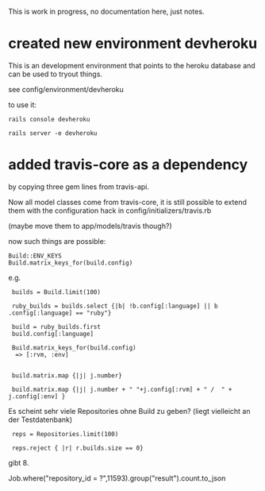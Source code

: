 This is work in progress, no documentation here, just notes.


# created new environment devheroku

This is an development environment that points to the heroku database and can be used to tryout things.

see 
    config/environment/devheroku

to use it: 

    rails console devheroku

    rails server -e devheroku


# added travis-core as a dependency

by copying three gem lines from travis-api.

Now all model classes come from travis-core, it is still possible to extend them with the configuration hack in 
config/initializers/travis.rb

(maybe move them to app/models/travis though?)

now such things are possible: 
    
    Build::ENV_KEYS
    Build.matrix_keys_for(build.config)

e.g.

     builds = Build.limit(100)
     
     ruby_builds = builds.select {|b| !b.config[:language] || b .config[:language] == "ruby"}
 
     build = ruby_builds.first
     build.config[:language]
 
     Build.matrix_keys_for(build.config)
      => [:rvm, :env] 
     
 
     build.matrix.map {|j| j.number}
 
     build.matrix.map {|j| j.number + " "+j.config[:rvm] + " /  " + j.config[:env] }


 Es scheint sehr viele Repositories ohne Build zu geben? (liegt vielleicht an der Testdatenbank)

     reps = Repositories.limit(100)

     reps.reject { |r| r.builds.size == 0}

gibt 8.



Job.where("repository_id = ?",11593).group("result").count.to_json







